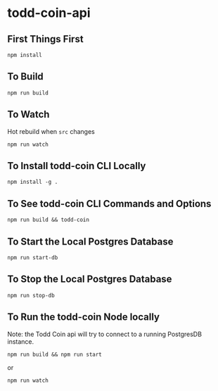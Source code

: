 # todd-coin-api

## First Things First

`npm install`

## To Build

`npm run build`

## To Watch

Hot rebuild when `src` changes

`npm run watch`

## To Install todd-coin CLI Locally

`npm install -g .`

## To See todd-coin CLI Commands and Options

`npm run build && todd-coin`

## To Start the Local Postgres Database

`npm run start-db`

## To Stop the Local Postgres Database

`npm run stop-db`

## To Run the todd-coin Node locally

Note: the Todd Coin api will try to connect to a running PostgresDB instance.

`npm run build && npm run start`

or

`npm run watch`
